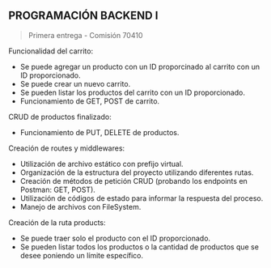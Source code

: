 ## PROGRAMACIÓN BACKEND I

> Primera entrega - Comisión 70410


Funcionalidad del carrito:<br>
- Se puede agregar un producto con un ID proporcinado al carrito con un ID proporcionado.<br>
- Se puede crear un nuevo carrito.<br>
- Se pueden listar los productos del carrito con un ID proporcionado.<br>
- Funcionamiento de GET, POST de carrito.<br>

CRUD de productos finalizado:<br>
- Funcionamiento de PUT, DELETE de productos.<br>

Creación de routes y middlewares:<br>
- Utilización de archivo estático con prefijo virtual.<br>
- Organización de la estructura del proyecto utilizando diferentes rutas.<br>
- Creación de métodos de petición CRUD (probando los endpoints en Postman: GET, POST).<br>
- Utilización de códigos de estado para informar la respuesta del proceso.<br>
- Manejo de archivos con FileSystem.<br>

Creación de la ruta products:<br>
- Se puede traer solo el producto con el ID proporcionado.<br>
- Se pueden listar todos los productos o la cantidad de productos que se desee poniendo un límite específico.
